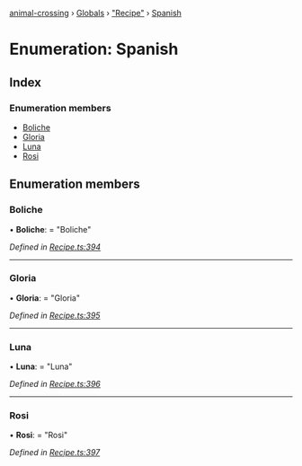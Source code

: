 [animal-crossing](../README.md) › [Globals](../globals.md) › ["Recipe"](../modules/_recipe_.md) › [Spanish](_recipe_.spanish.md)

# Enumeration: Spanish

## Index

### Enumeration members

* [Boliche](_recipe_.spanish.md#boliche)
* [Gloria](_recipe_.spanish.md#gloria)
* [Luna](_recipe_.spanish.md#luna)
* [Rosi](_recipe_.spanish.md#rosi)

## Enumeration members

###  Boliche

• **Boliche**: = "Boliche"

*Defined in [Recipe.ts:394](https://github.com/Norviah/animal-crossing/blob/c9eb585/module/types/Recipe.ts#L394)*

___

###  Gloria

• **Gloria**: = "Gloria"

*Defined in [Recipe.ts:395](https://github.com/Norviah/animal-crossing/blob/c9eb585/module/types/Recipe.ts#L395)*

___

###  Luna

• **Luna**: = "Luna"

*Defined in [Recipe.ts:396](https://github.com/Norviah/animal-crossing/blob/c9eb585/module/types/Recipe.ts#L396)*

___

###  Rosi

• **Rosi**: = "Rosi"

*Defined in [Recipe.ts:397](https://github.com/Norviah/animal-crossing/blob/c9eb585/module/types/Recipe.ts#L397)*
